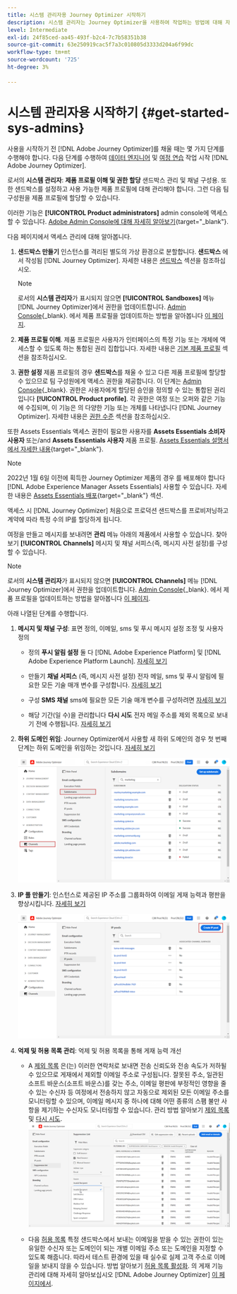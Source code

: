 ```yaml
---
title: 시스템 관리자용 Journey Optimizer 시작하기
description: 시스템 관리자는 Journey Optimizer을 사용하여 작업하는 방법에 대해 자세히 알아봅니다
level: Intermediate
exl-id: 24f85ced-aa45-493f-b2c4-7c7b58351b38
source-git-commit: 63e250919cac5f7a3c010805d3333d204a6f99dc
workflow-type: tm+mt
source-wordcount: '725'
ht-degree: 3%

---
```


# 시스템 관리자용 시작하기 {#get-started-sys-admins}

사용을 시작하기 전 [!DNL Adobe Journey Optimizer]를 채울 때는 몇 가지 단계를 수행해야 합니다.  다음 단계를 수행하여 [데이터 엔지니어](data-engineer.md) 및 [여정 연습](marketer.md) 작업 시작 [!DNL Adobe Journey Optimizer].


로서의 **시스템 관리자**: **제품 프로필 이해 및 권한 할당** 샌드박스 관리 및 채널 구성용. 또한 샌드박스를 설정하고 사용 가능한 제품 프로필에 대해 관리해야 합니다. 그런 다음 팀 구성원을 제품 프로필에 할당할 수 있습니다.

이러한 기능은 **[!UICONTROL Product administrators]** admin console에 액세스할 수 있습니다. [Adobe Admin Console에 대해 자세히 알아보기](https://helpx.adobe.com/kr/enterprise/admin-guide.html){target=&quot;_blank&quot;}.

다음 페이지에서 액세스 관리에 대해 알아봅니다.

1. **샌드박스 만들기** 인스턴스를 격리된 별도의 가상 환경으로 분할합니다. **샌드박스** 에서 작성됨 [!DNL Journey Optimizer]. 자세한 내용은 [샌드박스](../../administration/sandboxes.md) 섹션을 참조하십시오.

   >[!NOTE]
   >로서의 **시스템 관리자**&#x200B;가 표시되지 않으면 **[!UICONTROL Sandboxes]** 메뉴 [!DNL Journey Optimizer]에서 권한을 업데이트합니다. [Admin Console](https://adminconsole.adobe.com/){_blank}. 에서 제품 프로필을 업데이트하는 방법을 알아봅니다 [이 페이지](../../administration/permissions.md#edit-product-profile).

1. **제품 프로필 이해**. 제품 프로필은 사용자가 인터페이스의 특정 기능 또는 개체에 액세스할 수 있도록 하는 통합된 권리 집합입니다. 자세한 내용은 [기본 제품 프로필](../../administration/ootb-product-profiles.md) 섹션을 참조하십시오.

1. **권한 설정** 제품 프로필의 경우 **샌드박스**&#x200B;를 채울 수 있고 다른 제품 프로필에 할당할 수 있으므로 팀 구성원에게 액세스 권한을 제공합니다. 이 단계는 [Admin Console](https://adminconsole.adobe.com/){_blank}. 권한은 사용자에게 할당된 승인을 정의할 수 있는 통합된 권리입니다 **[!UICONTROL Product profile]**. 각 권한은 여정 또는 오퍼와 같은 기능에 수집되며, 이 기능은 의 다양한 기능 또는 개체를 나타냅니다 [!DNL Journey Optimizer]. 자세한 내용은 [권한 수준](../../administration/high-low-permissions.md) 섹션을 참조하십시오.

또한 Assets Essentials 액세스 권한이 필요한 사용자를 **Assets Essentials 소비자 사용자** 또는/and **Assets Essentials 사용자** 제품 프로필. [Assets Essentials 설명서에서 자세한 내용](https://experienceleague.adobe.com/docs/experience-manager-assets-essentials/help/deploy-administer.html){target=&quot;_blank&quot;}.

>[!NOTE]
>2022년 1월 6일 이전에 획득한 Journey Optimizer 제품의 경우 를 배포해야 합니다 [!DNL Adobe Experience Manager Assets Essentials] 사용할 수 있습니다. 자세한 내용은 [Assets Essentials 배포](https://experienceleague.adobe.com/docs/experience-manager-assets-essentials/help/deploy-administer.html){target=&quot;_blank&quot;} 섹션.

액세스 시 [!DNL Journey Optimizer] 처음으로 프로덕션 샌드박스를 프로비저닝하고 계약에 따라 특정 수의 IP를 할당하게 됩니다.

여정을 만들고 메시지를 보내려면 **관리** 메뉴 아래의 제품에서 사용할 수 있습니다. 찾아보기 **[!UICONTROL Channels]** 메시지 및 채널 서피스(즉, 메시지 사전 설정)를 구성할 수 있습니다.

>[!NOTE]
>로서의 **시스템 관리자**&#x200B;가 표시되지 않으면 **[!UICONTROL Channels]** 메뉴 [!DNL Journey Optimizer]에서 권한을 업데이트합니다. [Admin Console](https://adminconsole.adobe.com/){_blank}. 에서 제품 프로필을 업데이트하는 방법을 알아봅니다 [이 페이지](../../administration/permissions.md#edit-product-profile).

아래 나열된 단계를 수행합니다.

1. **메시지 및 채널 구성**: 표면 정의, 이메일, sms 및 푸시 메시지 설정 조정 및 사용자 정의

   * 정의 **푸시 알림 설정** 둘 다 [!DNL Adobe Experience Platform] 및 [!DNL Adobe Experience Platform Launch]. [자세히 보기](../../configuration/push-gs.md)

   * 만들기 **채널 서피스** (즉, 메시지 사전 설정) 전자 메일, sms 및 푸시 알림에 필요한 모든 기술 매개 변수를 구성합니다. [자세히 보기](../../configuration/message-presets.md)

   * 구성 **SMS 채널** sms에 필요한 모든 기술 매개 변수를 구성하려면 [자세히 보기](../../configuration/sms-configuration.md)

   * 해당 기간(일 수)을 관리합니다 **다시 시도** 전자 메일 주소를 제외 목록으로 보내기 전에 수행됩니다. [자세히 보기](../../configuration/manage-suppression-list.md)

1. **하위 도메인 위임**: Journey Optimizer에서 사용할 새 하위 도메인의 경우 첫 번째 단계는 하위 도메인을 위임하는 것입니다. [자세히 보기](../../configuration/about-subdomain-delegation.md)

   ![](../assets/subdomain.png)

1. **IP 풀 만들기**: 인스턴스로 제공된 IP 주소를 그룹화하여 이메일 게재 능력과 평판을 향상시킵니다. [자세히 보기](../../configuration/ip-pools.md)

   ![](../assets/ip-pool.png)

1. **억제 및 허용 목록 관리**: 억제 및 허용 목록을 통해 게재 능력 개선

   * A [제외 목록](../../reports/suppression-list.md) 은(는) 이러한 연락처로 보내면 전송 신뢰도와 전송 속도가 저하될 수 있으므로 게재에서 제외할 이메일 주소로 구성됩니다. 잘못된 주소, 일관된 소프트 바운스(소프트 바운스)를 갖는 주소, 이메일 평판에 부정적인 영향을 줄 수 있는 수신자 등 여정에서 전송하지 않고 자동으로 제외된 모든 이메일 주소를 모니터링할 수 있으며, 이메일 메시지 중 하나에 대해 어떤 종류의 스팸 불만 사항을 제기하는 수신자도 모니터링할 수 있습니다. 관리 방법 알아보기 [제외 목록](../../configuration/manage-suppression-list.md) 및 [다시 시도](../../configuration/retries.md).
   ![](../assets/suppression-list-filtering-example.png)

   * 다음 [허용 목록](../../configuration/allow-list.md) 특정 샌드박스에서 보내는 이메일을 받을 수 있는 권한이 있는 유일한 수신자 또는 도메인이 되는 개별 이메일 주소 또는 도메인을 지정할 수 있도록 해줍니다. 따라서 테스트 환경에 있을 때 실수로 실제 고객 주소로 이메일을 보내지 않을 수 있습니다. 방법 알아보기 [허용 목록 활성화](../../configuration/allow-list.md).
   의 게재 기능 관리에 대해 자세히 알아보십시오 [!DNL Adobe Journey Optimizer] [이 페이지에서](../../reports/deliverability.md).
